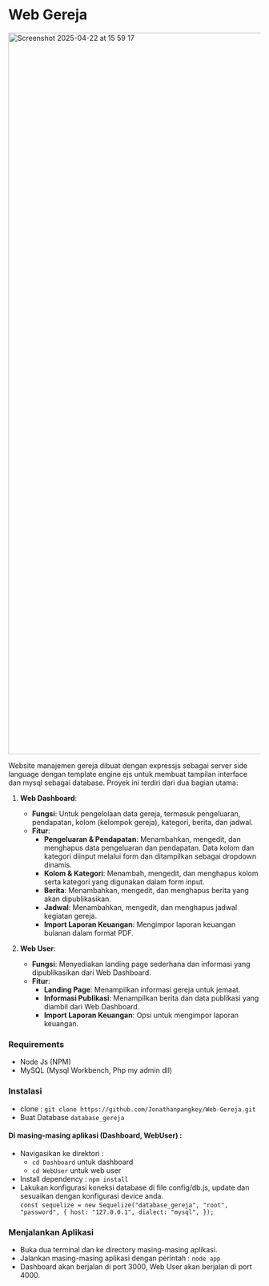 # Web Gereja

<img width="1440" alt="Screenshot 2025-04-22 at 15 59 17" src="https://github.com/user-attachments/assets/620ca0e8-d4a9-4f11-8ba8-902598f6de42" />

Website manajemen gereja dibuat dengan expressjs sebagai server side language dengan template engine ejs untuk membuat tampilan interface dan mysql sebagai database. Proyek ini terdiri dari dua bagian utama:
1. **Web Dashboard**: 
   - **Fungsi**: Untuk pengelolaan data gereja, termasuk pengeluaran, pendapatan, kolom (kelompok gereja), kategori, berita, dan jadwal.
   - **Fitur**:
     - **Pengeluaran & Pendapatan**: Menambahkan, mengedit, dan menghapus data pengeluaran dan pendapatan. Data kolom dan kategori diinput melalui form dan ditampilkan sebagai dropdown dinamis.
     - **Kolom & Kategori**: Menambah, mengedit, dan menghapus kolom serta kategori yang digunakan dalam form input.
     - **Berita**: Menambahkan, mengedit, dan menghapus berita yang akan dipublikasikan.
     - **Jadwal**: Menambahkan, mengedit, dan menghapus jadwal kegiatan gereja.
     - **Import Laporan Keuangan**: Mengimpor laporan keuangan bulanan dalam format PDF.

2. **Web User**:
   - **Fungsi**: Menyediakan landing page sederhana dan informasi yang dipublikasikan dari Web Dashboard.
   - **Fitur**:
     - **Landing Page**: Menampilkan informasi gereja untuk jemaat.
     - **Informasi Publikasi**: Menampilkan berita dan data publikasi yang diambil dari Web Dashboard.
     - **Import Laporan Keuangan**: Opsi untuk mengimpor laporan keuangan.

### Requirements
- Node Js (NPM)
- MySQL (Mysql Workbench, Php my admin dll)

### Instalasi
- clone : `git clone https://github.com/Jonathanpangkey/Web-Gereja.git`
- Buat Database `database_gereja`
#### Di masing-masing aplikasi (Dashboard, WebUser) : 
- Navigasikan ke direktori  :
	- `cd Dashboard` untuk dashboard
	- `cd WebUser` untuk web user
- Install dependency : `npm install`
- Lakukan konfigurasi koneksi database di file config/db.js, update dan sesuaikan dengan konfigurasi device anda. <br>
`const sequelize = new Sequelize("database_gereja", "root", "password", {
  host: "127.0.0.1",
  dialect: "mysql",
});
`
### Menjalankan Aplikasi
- Buka dua terminal dan ke directory masing-masing aplikasi.
- Jalankan masing-masing aplikasi dengan perintah : `node app`
- Dashboard akan berjalan di port 3000, Web User akan berjalan di port 4000.
